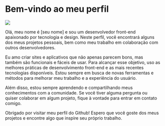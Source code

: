 <h1> Bem-vindo ao meu perfil  </h1> <img src="[https://www.flaticon.com/free-animated-icon/html_8722703?term=code&page=1&position=5&origin=search&related_id=8722703](https://www.flaticon.com/free-animated-icon/html_8722703?term=code&page=1&position=5&origin=search&related_id=8722703)" sizes="40x40"></img>
<p> Olá, meu nome é [seu nome] e sou um desenvolvedor front-end apaixonado por tecnologia e design. Neste perfil, você encontrará alguns dos meus projetos pessoais, bem como meu trabalho em colaboração com outros desenvolvedores. </p>
<p> Eu amo criar sites e aplicativos que não apenas parecem bons, mas também são funcionais e fáceis de usar. Para alcançar esse objetivo, uso as melhores práticas de desenvolvimento front-end e as mais recentes tecnologias disponíveis. Estou sempre em busca de novas ferramentas e métodos para melhorar meu trabalho e a experiência do usuário. </p>
<p> Além disso, estou sempre aprendendo e compartilhando meus conhecimentos com a comunidade. Se você tiver alguma pergunta ou quiser colaborar em algum projeto, fique à vontade para entrar em contato comigo. </p>
<p> Obrigado por visitar meu perfil do Github! Espero que você goste dos meus projetos e encontre algo que inspire seu próprio trabalho. </p>

